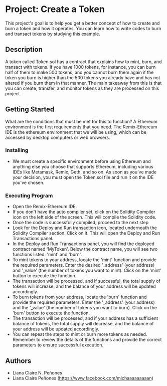 # Project: Create a Token
This project's goal is to help you get a better concept of how to create and burn a token and how it operates. You can learn how to write codes to burn and transact tokens by studying this example.
## Description
A token called Token.sol has a contract that explains how to mint, burn, and transact with tokens. If you have 1000 tokens, for instance, you can burn half of them to make 500 tokens, and you cannot burn them again if the token you burn is higher than the 500 tokens you already have and has not altered if you burn them in that manner. The main takeaway from this is that you can create, transfer, and monitor tokens as they are processed on this project.
## Getting Started
What are the conditions that must be met for this to function? A Ethereum environment is the first requirements that you need. The Remix-Ethereum IDE is the ethereum environment that we will be using, which can be accessed by desktop computers or web browsers.
### Installing
* We must create a specific environment before using Ethereum and anything else you choose that supports Ethereum, including various IDEs like Metamask, Remix, Geth, and so on. As soon as you've made your decision, you must open the Token.sol file and run it on the IDE you've chosen.
### Executing Program
* Open the Remix-Ethereum IDE.
* If you don't have the auto compiler set, click on the Solidity Compiler icon on the left side of the screen. This will compile the Solidity code.
* Once the code is successfully compiled, proceed to the next step
* Look for the Deploy and Run transaction icon, located underneath the Solidity Compiler section. Click on it. This will open the Deploy and Run Transactions panel.
* In the Deploy and Run Transactions panel, you will find the deployed contract named 'MyToken'. Below the contract name, you will see two functions listed: 'mint' and 'burn'.
* To mint tokens to your address, locate the 'mint' function and provide the required parameters. Enter the desired '_address' (your address) and '_value' (the number of tokens you want to mint). Click on the 'mint' button to execute the function.
* The transaction will be processed, and if successful, the total supply of tokens will increase, and the balance of your address will be updated accordingly.
* To burn tokens from your address, locate the 'burn' function and provide the required parameters. Enter the '_address' (your address) and the '_value' (the number of tokens you want to burn). Click on the 'burn' button to execute the function.
* The transaction will be processed, and if your address has a sufficient balance of tokens, the total supply will decrease, and the balance of your address will be updated accordingly.
* You can repeat the steps to mint or burn more tokens as needed.
Remember to review the details of the functions and provide the correct parameters to ensure successful execution.
## Authors
* Liana Claire N. Peñones
* Liana Claire Peñones (https://www.facebook.com/michaaaaaaaaan)
